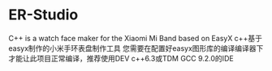 # ER-Studio
C++ is a watch face maker for the Xiaomi Mi Band based on EasyX   c++基于easyx制作的小米手环表盘制作工具
您需要在配置好easyx图形库的编译编译器下才能让此项目正常编译，推荐使用DEV c++6.3或TDM GCC 9.2.0的IDE
